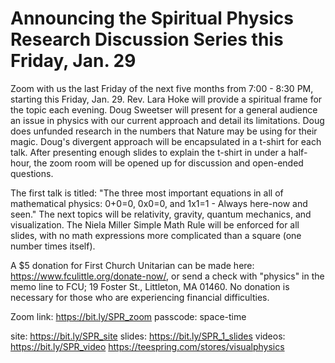 # Announcing the Spiritual Physics Research Discussion Series this Friday, Jan. 29

Zoom with us the last Friday of the next five months from 7:00 - 8:30 PM,
starting this Friday, Jan. 29. Rev. Lara Hoke will provide a spiritual frame
for the topic each evening. Doug Sweetser will present for a general audience
an issue in physics with our current approach and detail its limitations. Doug
does unfunded research in the numbers that Nature may be using for their magic.
Doug's divergent approach will be encapsulated in a t-shirt for each talk.
After presenting enough slides to explain the t-shirt in under a half-hour, the
zoom room will be opened up for discussion and open-ended questions.

The first talk is titled: "The three most important equations in all of
mathematical physics: 0+0=0, 0x0=0, and 1x1=1 - Always here-now and seen." The
next topics will be relativity, gravity, quantum mechanics, and visualization.
The Niela Miller Simple Math Rule will be enforced for all slides, with no math
expressions more complicated than a square (one number times itself).

A $5 donation for First Church Unitarian can be made here:
https://www.fculittle.org/donate-now/, or send a check with "physics" in the
memo line to FCU; 19 Foster St., Littleton, MA 01460. No donation is necessary
for those who are experiencing financial difficulties.

Zoom link: https://bit.ly/SPR_zoom
passcode: space-time

site: https://bit.ly/SPR_site
slides: https://bit.ly/SPR_1_slides
videos: https://bit.ly/SPR_video
https://teespring.com/stores/visualphysics

